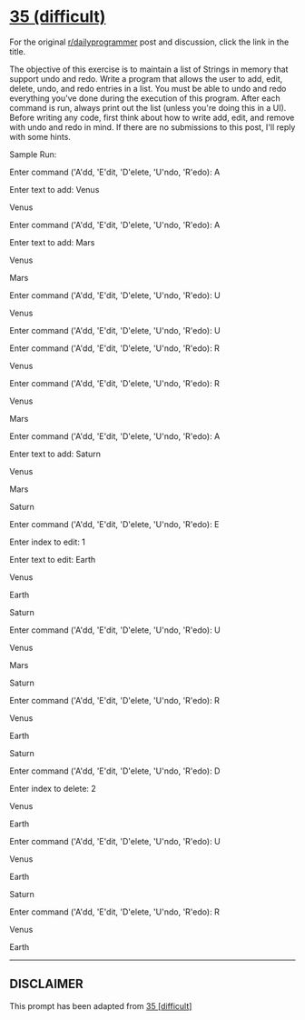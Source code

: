 # [35 (difficult)](https://www.reddit.com/r/dailyprogrammer/comments/rr5rq/432012_challenge_35_difficult/)

For the original [r/dailyprogrammer](https://www.reddit.com/r/dailyprogrammer/) post and discussion, click the link in the title.

The objective of this exercise is to maintain a list of Strings in memory that support undo and redo.  Write a program that allows the user to add, edit, delete, undo, and redo entries in a list.  You must be able to undo and redo everything you've done during the execution of this program.  After each command is run, always print out the list (unless you're doing this in a UI).  Before writing any code, first think about how to write add, edit, and remove with undo and redo in mind.  If there are no submissions to this post, I'll reply with some hints.

Sample Run:

Enter command ('A'dd, 'E'dit, 'D'elete, 'U'ndo, 'R'edo): A

Enter text to add:  Venus

Venus

Enter command ('A'dd, 'E'dit, 'D'elete, 'U'ndo, 'R'edo): A

Enter text to add:  Mars

Venus

Mars

Enter command ('A'dd, 'E'dit, 'D'elete, 'U'ndo, 'R'edo): U

Venus

Enter command ('A'dd, 'E'dit, 'D'elete, 'U'ndo, 'R'edo): U

Enter command ('A'dd, 'E'dit, 'D'elete, 'U'ndo, 'R'edo): R

Venus

Enter command ('A'dd, 'E'dit, 'D'elete, 'U'ndo, 'R'edo): R

Venus

Mars

Enter command ('A'dd, 'E'dit, 'D'elete, 'U'ndo, 'R'edo): A

Enter text to add:  Saturn

Venus

Mars

Saturn

Enter command ('A'dd, 'E'dit, 'D'elete, 'U'ndo, 'R'edo): E

Enter index to edit:  1

Enter text to edit:  Earth

Venus

Earth

Saturn

Enter command ('A'dd, 'E'dit, 'D'elete, 'U'ndo, 'R'edo): U

Venus

Mars

Saturn

Enter command ('A'dd, 'E'dit, 'D'elete, 'U'ndo, 'R'edo): R

Venus

Earth

Saturn

Enter command ('A'dd, 'E'dit, 'D'elete, 'U'ndo, 'R'edo): D

Enter index to delete:  2

Venus

Earth

Enter command ('A'dd, 'E'dit, 'D'elete, 'U'ndo, 'R'edo): U

Venus

Earth

Saturn

Enter command ('A'dd, 'E'dit, 'D'elete, 'U'ndo, 'R'edo): R

Venus

Earth


----
## **DISCLAIMER**
This prompt has been adapted from [35 [difficult]](https://www.reddit.com/r/dailyprogrammer/comments/rr5rq/432012_challenge_35_difficult/
)
